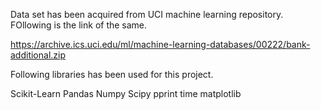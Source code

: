 Data set has been acquired from UCI machine learning repository. FOllowing is the link of the same.

https://archive.ics.uci.edu/ml/machine-learning-databases/00222/bank-additional.zip

Following libraries has been used for this project.

Scikit-Learn
Pandas
Numpy
Scipy
pprint
time
matplotlib
